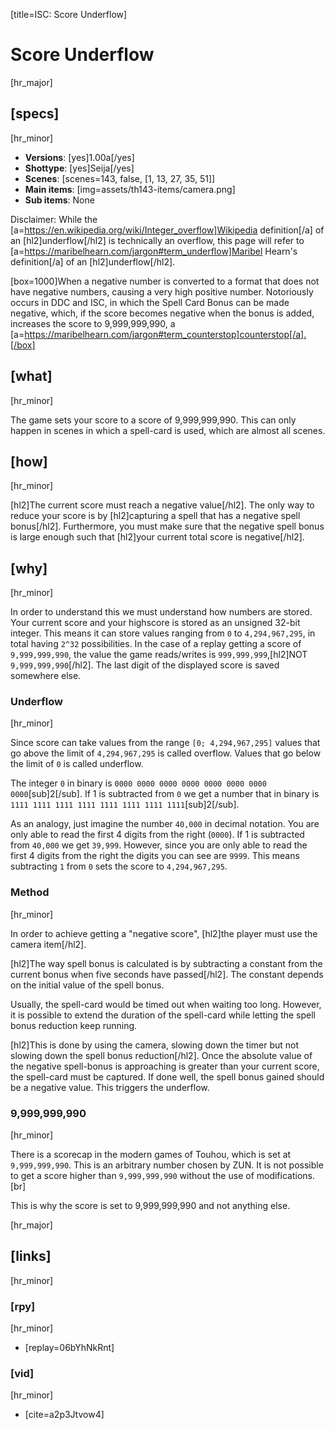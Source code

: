 [title=ISC: Score Underflow]
# Score Underflow
[hr_major]

## [specs]
[hr_minor]

* **Versions**: [yes]1.00a[/yes]
* **Shottype**: [yes]Seija[/yes]
* **Scenes**: [scenes=143, false, [1, 13, 27, 35, 51]]
* **Main items**:
[img=assets/th143-items/camera.png]
* **Sub items**: None


Disclaimer: While the [a=https://en.wikipedia.org/wiki/Integer_overflow]Wikipedia definition[/a] of an [hl2]underflow[/hl2] is technically an overflow, this page will refer to [a=https://maribelhearn.com/jargon#term_underflow]Maribel Hearn's definition[/a] of an [hl2]underflow[/hl2].

[box=1000]When a negative number is converted to a format that does not have negative numbers, causing a very high positive number. Notoriously occurs in DDC and ISC, in which the Spell Card Bonus can be made negative, which, if the score becomes negative when the bonus is added, increases the score to 9,999,999,990, a [a=https://maribelhearn.com/jargon#term_counterstop]counterstop[/a].[/box]

## [what]
[hr_minor]

The game sets your score to a score of 9,999,999,990. This can only happen in scenes in which a spell-card is used, which are almost all scenes.

## [how]
[hr_minor]

[hl2]The current score must reach a negative value[/hl2]. The only way to reduce your score is by [hl2]capturing a spell that has a negative spell bonus[/hl2]. Furthermore, you must make sure that the negative spell bonus is large enough such that [hl2]your current total score is negative[/hl2]. 

## [why]
[hr_minor]

In order to understand this we must understand how numbers are stored.
Your current score and your highscore is stored as an unsigned 32-bit integer. This means it can store values ranging from ``0`` to ``4,294,967,295``, in total having ``2^32`` possibilities.
In the case of a replay getting a score of ``9,999,999,990``, the value the game reads/writes is ``999,999,999``,[hl2]NOT ``9,999,999,990``[/hl2]. The last digit of the displayed score is saved somewhere else.

### Underflow
[hr_minor]

Since score can take values from the range ``[0; 4,294,967,295]`` values that go above the limit of ``4,294,967,295`` is called overflow. Values that go below the limit of ``0`` is called underflow.

The integer ``0`` in binary is ``0000 0000 0000 0000 0000 0000 0000 0000``[sub]2[/sub]. If 1 is subtracted from ``0`` we get a number that in binary is ``1111 1111 1111 1111 1111 1111 1111 1111``[sub]2[/sub].

As an analogy, just imagine the number ``40,000`` in decimal notation. You are only able to read the first 4 digits from the right (``0000``). If 1 is subtracted from ``40,000`` we get ``39,999``. However, since you are only able to read the first 4 digits from the right the digits you can see are ``9999``. This means subtracting ``1`` from ``0`` sets the score to ``4,294,967,295``.

### Method
[hr_minor]

In order to achieve getting a "negative score", [hl2]the player must use the camera item[/hl2]. 

[hl2]The way spell bonus is calculated is by subtracting a constant from the current bonus when five seconds have passed[/hl2]. The constant depends on the initial value of the spell bonus.

Usually, the spell-card would be timed out when waiting too long. However, it is possible to extend the duration of the spell-card while letting the spell bonus reduction keep running.

[hl2]This is done by using the camera, slowing down the timer but not slowing down the spell bonus reduction[/hl2]. Once the absolute value of the negative spell-bonus is approaching is greater than your current score, the spell-card must be captured. If done well, the spell bonus gained should be a negative value. This triggers the underflow.

### 9,999,999,990
[hr_minor]

There is a scorecap in the modern games of Touhou, which is set at ``9,999,999,990``. This is an arbitrary number chosen by ZUN. It is not possible to get a score higher than ``9,999,999,990`` without the use of modifications.[br]

This is why the score is set to 9,999,999,990 and not anything else.


[hr_major]
## [links]
[hr_minor]
### [rpy]
[hr_minor]

+ [replay=06bYhNkRnt]

### [vid]
[hr_minor]

+ [cite=a2p3Jtvow4]
